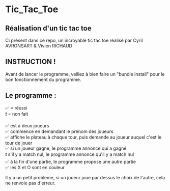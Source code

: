# Tic_Tac_Toe

## Réalisation d'un tic tac toe

Ci présent dans ce repo, un incroyable tic tac toe réalisé par Cyril AVRONSART & Vivien RICHAUD

## INSTRUCTION !

Avant de lancer le programme, veillez à bien faire un "bundle install" pour le bon fonctionnement du programme.

## Le programme :

✅ = réussi<br>
❗️ = non fait<br>

✅ est à deux joueurs<br>
✅ commence en demandant le prénom des joueurs<br>
✅ affiche le plateau à chaque tour, puis demande au joueur auquel c'est le tour de jouer<br>
✅ si un joueur gagne, le programme annonce qui a gagné<br>
❗️ s'il y a match nul, le programme annonce qu'il y a match nul<br>
✅ à la fin d'une partie, le programme propose une autre partie<br>
✅ les X et O sont en couleur<br>

Il y a un petit probleme, si un joueur joue par dessus le choix de l'autre, cela ne renvoie pas d'erreur.
